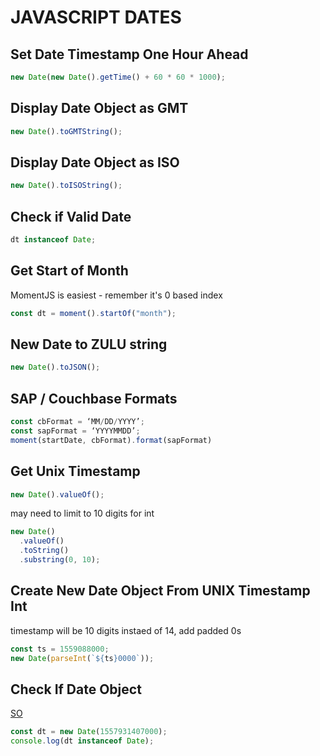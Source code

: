 # JAVASCRIPT DATES

## Set Date Timestamp One Hour Ahead

```javascript
new Date(new Date().getTime() + 60 * 60 * 1000);
```

## Display Date Object as GMT

```javascript
new Date().toGMTString();
```

## Display Date Object as ISO

```javascript
new Date().toISOString();
```

## Check if Valid Date

```javascript
dt instanceof Date;
```

## Get Start of Month

MomentJS is easiest - remember it's 0 based index

```javascript
const dt = moment().startOf("month");
```

## New Date to ZULU string

```javascript
new Date().toJSON();
```

## SAP / Couchbase Formats

```javascript
const cbFormat = ‘MM/DD/YYYY’;
const sapFormat = ‘YYYYMMDD’;
moment(startDate, cbFormat).format(sapFormat)
```

## Get Unix Timestamp

```javascript
new Date().valueOf();
```

may need to limit to 10 digits for int

```javascript
new Date()
  .valueOf()
  .toString()
  .substring(0, 10);
```

## Create New Date Object From UNIX Timestamp Int

timestamp will be 10 digits instaed of 14, add padded 0s

```javascript
const ts = 1559088000;
new Date(parseInt(`${ts}0000`));
```

## Check If Date Object

[SO](https://stackoverflow.com/questions/643782/how-to-check-whether-an-object-is-a-date)

```javascript
const dt = new Date(1557931407000);
console.log(dt instanceof Date);
```

